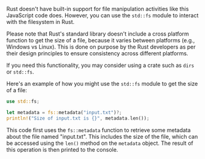 Rust doesn't have built-in support for file manipulation activities like this JavaScript code does. However, you can use the `std::fs` module to interact with the filesystem in Rust. 

Please note that Rust's standard library doesn't include a cross platform function to get the size of a file, because it varies between platforms (e.g., Windows vs Linux). This is done on purpose by the Rust developers as per their design principles to ensure consistency across different platforms.

If you need this functionality, you may consider using a crate such as `dirs` or `std::fs`. 

Here's an example of how you might use the `std::fs` module to get the size of a file:
```rust
use std::fs;

let metadata = fs::metadata("input.txt")?;
println!("Size of input.txt is {}", metadata.len());
```
This code first uses the `fs::metadata` function to retrieve some metadata about the file named "input.txt". This includes the size of the file, which can be accessed using the `len()` method on the `metadata` object. The result of this operation is then printed to the console.
